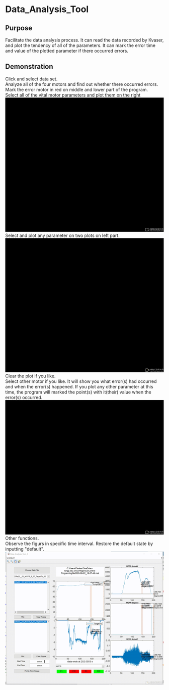 # Data_Analysis_Tool
## Purpose
Facilitate the data analysis process. It can read the data recorded by Kvaser, and plot the tendency of all of the parameters. 
It can mark the error time and value of the plotted parameter if there occurred errors.<br>
## Demonstration
Click and select data set.<br>
Analyze all of the four motors and find out whether there occurred errors. Mark the error motor in red on middle and lower part of the program.<br>
Select all of the vital motor parameters and plot them on the right<br>
![img](https://github.com/Flanker-E/repository_photo-gif/blob/main/matlab_1.gif)<br>
Select and plot any parameter on two plots on left part.<br>
![img](https://github.com/Flanker-E/repository_photo-gif/blob/main/matlab_2.gif)<br>
Clear the plot if you like.<br>
Select other motor if you like. It will show you what error(s) had occurred and when the error(s) happened. 
If you plot any other parameter at this time, the program will marked the point(s) with it(their) value when the error(s) occurred.<br>
![img](https://github.com/Flanker-E/repository_photo-gif/blob/main/matlab_3.gif)<br>
Other functions.<br>
Observe the figurs in specific time interval. Restore the default state by inputting "default".<br>
![img](https://github.com/Flanker-E/repository_photo-gif/blob/main/matlab_4.gif)<br>
